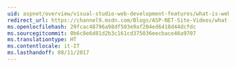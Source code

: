 ```yaml
---
uid: aspnet/overview/visual-studio-web-development-features/what-is-web-tools
redirect_url: https://channel9.msdn.com/Blogs/ASP-NET-Site-Videos/what-is-web-tools
ms.openlocfilehash: 29fcac48796a98df503e9af204ed6418d44dcfdc
ms.sourcegitcommit: 0b6c8e6d81d2b3c161cd375036eecbace46a9707
ms.translationtype: HT
ms.contentlocale: it-IT
ms.lasthandoff: 08/11/2017
---
```

